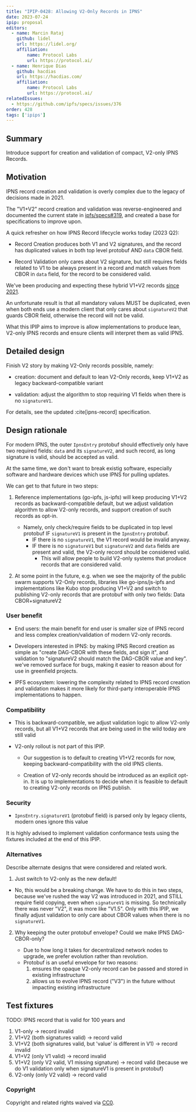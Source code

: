 ```yaml
---
title: "IPIP-0428: Allowing V2-Only Records in IPNS"
date: 2023-07-24
ipip: proposal
editors:
  - name: Marcin Rataj
    github: lidel
    url: https://lidel.org/
    affiliation:
        name: Protocol Labs
        url: https://protocol.ai/
  - name: Henrique Dias
    github: hacdias
    url: https://hacdias.com/
    affiliation:
        name: Protocol Labs
        url: https://protocol.ai/
relatedIssues:
  - https://github.com/ipfs/specs/issues/376
order: 428
tags: ['ipips']
---
```


## Summary

Introduce support for creation and validation of compact, V2-only IPNS Records.

## Motivation

IPNS record creation and validation is overly complex due to the legacy of
decisions made in 2021.

The "V1+V2" record creation and validation was reverse-engineered and documented
the current state in [ipfs/specs#319](https://github.com/ipfs/specs/pull/319),
and created a base for specifications to improve upon.

A quick refresher on how IPNS Record lifecycle works today (2023 Q2):

- Record Creation produces both V1 and V2 signatures, and the record has
  duplicated values in both top level protobuf AND `data` CBOR field.

- Record Validation only cares about V2 signature, but still requires fields
  related to V1 to be always present in a record and match values from CBOR in
  `data` field, for the record to be considered valid.

We've been producing and expecting these hybrid V1+V2 records [since 2021](https://github.com/ipfs/js-ipns/pull/121).

An unfortunate result is that all mandatory values MUST be duplicated, even
when both ends use a modern client that only cares about `signatureV2` that
guards CBOR field, otherwise the record will not be valid.

What this IPIP aims to improve is allow implementations to produce lean,
V2-only IPNS records and ensure clients will interpret them as valid IPNS.

## Detailed design

Finish V2 story by making V2-Only records possible, namely:

- creation: document and default to lean V2-Only records, keep V1+V2 as legacy
  backward-compatible variant

- validation: adjust the algorithm to stop requiring V1 fields when there is no
  `signatureV1`.

For details, see the updated :cite[ipns-record] specification.

## Design rationale

For modern IPNS, the outer `IpnsEntry` protobuf should effectively only have
two required fields:  `data` and its `signatureV2`, and such record, as long
signature is valid, should be accepted as valid.

At the same time, we don't want to break existig software, especially software
and hardware devices which use IPNS for pulling updates.

We can get to that future in two steps:

1. Reference implementations (go-ipfs, js-ipfs) will keep producing V1+V2
   records as backward-compatible default, but we adjust validation algorithm
   to allow V2-only records, and support creation of such records as opt-in.
   - Namely, only check/require fields to be duplicated in top level protobuf IF
     `signatureV1` is present in the `IpnsEntry` protobuf.
     - IF there is no `signatureV1`, the V1 record would be invalid anyway.
     - IF there is no `signatureV1` but `signatureV2` and `data` fields
       are present and valid, the V2-only record should be considered valid.
        - This will allow people to build V2-only systems that produce records that
          are considered valid.

2. At some point in the future, e.g. when we see the majority of the public
   swarm supports V2-Only records, libraries like go-ipns/js-ipfs and
   implementations like Kubo stop producing V1+V2 and switch to publishing
   V2-only records that are protobuf with only two fields: Data
   CBOR+signatureV2


### User benefit

- End users: the main benefit for end user is smaller size of IPNS record and
  less complex creation/validation of modern V2-only records.

- Developers interested in IPNS: by making IPNS Record creation as simple as
  "create DAG-CBOR with these fields, and sign it", and validation to
  "signatureV2 should match the DAG-CBOR value and key". we've removed surface
  for bugs, making it easier to reason about for use in greenfield projects.

- IPFS ecosystem: lowering the complexity related to IPNS record creation and
  validation makes it more likely for third-party interoperable IPNS
  implementations to happen.

### Compatibility

- This is backward-compatible, we adjust validation logic to allow V2-only
  records, but all V1+V2 records that are being used in the wild today are
  still valid

- V2-only rollout is not part of this IPIP.
  - Our suggestion is to default to creating V1+V2 records for now, keeping
    backward-compatibility with the old IPNS clients.

  - Creation of V2-only records should be introduced as an explicit opt-in. It
    is up to implementations to decide when it is feasible to default to
    creating V2-only records on IPNS publish.

### Security

- `IpnsEntry.signatureV1` (protobuf field) is parsed only by legacy clients, modern ones ignore this value

It is highly advised to implement validation conformance tests using the fixtures
included at the end of this IPIP.

### Alternatives

Describe alternate designs that were considered and related work.

1. Just switch to V2-only as the new default!

  - No, this would be a breaking change. We have to do this in two steps,
    because we've rushed the way V2 was introduced in 2021, and STILL require
    field copying, even when `signatureV1` is missing. So technically there was
    never "V2", it was more like "V1.5". Only with this IPIP, we finally
    adjust validation to only care about CBOR values when there is no `signatureV1`.

2. Why keeping the outer protobuf envelope? Could we make IPNS DAG-CBOR-only?

   - Due to how long it takes for decentralized network nodes to upgrade, we prefer evolution rather than revolution.
   - Protobuf is an useful envelope for two reasons:
     1. ensures the opaque V2-only record can be passed and stored in existing infrastructure
     2. allows us to evolve IPNS record ("V3") in the future without impacting existing infrastructure

## Test fixtures

TODO: IPNS record that is valid for 100 years and

1. V1-only → record invalid
1. V1+V2 (both signatures valid) → record valid
1. V1+V2 (both signatures valid, but 'value' is different in V1) → record invalid
1. V1+V2 (only V1 valid) → record invalid
1. V1+V2 (only V2 valid, V1 missing signature) → record valid (because we do V1 validation only when signatureV1 is present in protobuf)
1. V2-only (only V2 valid) → record valid

### Copyright

Copyright and related rights waived via [CC0](https://creativecommons.org/publicdomain/zero/1.0/).
